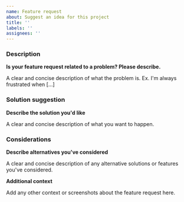 ```yaml
---
name: Feature request
about: Suggest an idea for this project
title: ''
labels: ''
assignees: ''
---
```


### Description

**Is your feature request related to a problem? Please describe.**

A clear and concise description of what the problem is. Ex. I'm always frustrated when [...]

### Solution suggestion

**Describe the solution you'd like**

A clear and concise description of what you want to happen.

### Considerations

**Describe alternatives you've considered**

A clear and concise description of any alternative solutions or features you've considered.

**Additional context**

Add any other context or screenshots about the feature request here.
